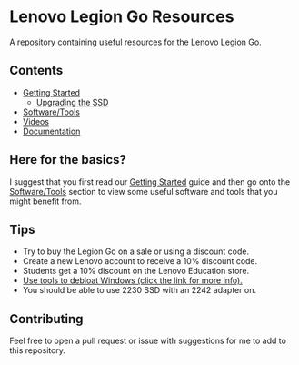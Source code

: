 # Lenovo Legion Go Resources
A repository containing useful resources for the Lenovo Legion Go.

## Contents
- [Getting Started](GETTING-STARTED.md)
  - [Upgrading the SSD](GUIDES/UPGRADING-THE-SSD.md)
- [Software/Tools](SOFTWARE.md)
- [Videos](VIDEOS.md)
- [Documentation](DOCUMENTATION.md)

## Here for the basics?
I suggest that you first read our [Getting Started](GETTING-STARTED.md) guide and then go onto the [Software/Tools](SOFTWARE.md) section to view some useful software and tools that you might benefit from.

## Tips
- Try to buy the Legion Go on a sale or using a discount code.
- Create a new Lenovo account to receive a 10% discount code.
- Students get a 10% discount on the Lenovo Education store.
- [Use tools to debloat Windows (click the link for more info).](GETTING-STARTED.md#tweaks-and-setting-update-frequency)
- You should be able to use 2230 SSD with an 2242 adapter on.

## Contributing
Feel free to open a pull request or issue with suggestions for me to add to this repository.

